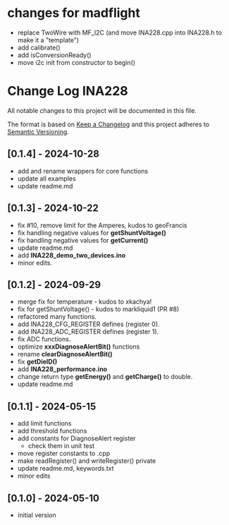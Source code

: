 # changes for madflight

- replace TwoWire with MF_I2C (and move INA228.cpp into INA228.h to make it a "template")
- add calibrate()
- add isConversionReady()
- move i2c init from constructor to begin()


# Change Log INA228

All notable changes to this project will be documented in this file.

The format is based on [Keep a Changelog](http://keepachangelog.com/)
and this project adheres to [Semantic Versioning](http://semver.org/).


## [0.1.4] - 2024-10-28
- add and rename wrappers for core functions
- update all examples
- update readme.md

## [0.1.3] - 2024-10-22
- fix #10, remove limit for the Amperes, kudos to geoFrancis
- fix handling negative values for **getShuntVoltage()**
- fix handling negative values for **getCurrent()**
- update readme.md
- add **INA228_demo_two_devices.ino**
- minor edits.

## [0.1.2] - 2024-09-29
- merge fix for temperature - kudos to xkachya!
- fix for getShuntVoltage() - kudos to markliquid1 (PR #8)
- refactored many functions.
- add INA228_CFG_REGISTER defines (register 0).
- add INA228_ADC_REGISTER defines (register 1).
- fix ADC functions.
- optimize **xxxDiagnoseAlertBit()** functions
- rename **clearDiagnoseAlertBit()**
- fix **getDieID()**
- add **INA228_performance.ino**
- change return type **getEnergy()** and **getCharge()** to double.
- update readme.md

## [0.1.1] - 2024-05-15
- add limit functions
- add threshold functions
- add constants for DiagnoseAlert register
  - check them in unit test
- move register constants to .cpp
- make readRegister() and writeRegister() private
- update readme.md, keywords.txt
- minor edits

## [0.1.0] - 2024-05-10
- initial version



